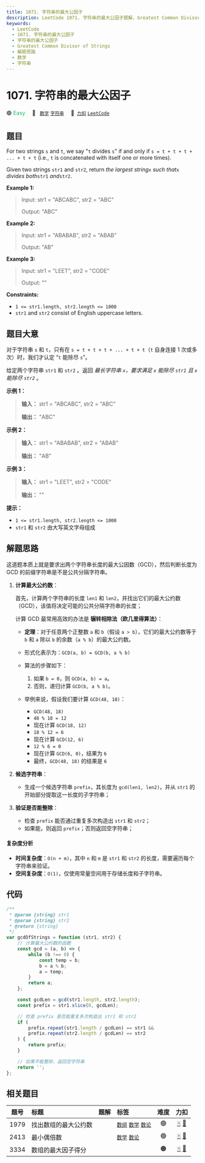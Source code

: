 ```yaml
---
title: 1071. 字符串的最大公因子
description: LeetCode 1071. 字符串的最大公因子题解，Greatest Common Divisor of Strings，包含解题思路、复杂度分析以及完整的 JavaScript 代码实现。
keywords:
  - LeetCode
  - 1071. 字符串的最大公因子
  - 字符串的最大公因子
  - Greatest Common Divisor of Strings
  - 解题思路
  - 数学
  - 字符串
---
```


# 1071. 字符串的最大公因子

🟢 <font color=#15bd66>Easy</font>&emsp; 🔖&ensp; [`数学`](/tag/math.md) [`字符串`](/tag/string.md)&emsp; 🔗&ensp;[`力扣`](https://leetcode.cn/problems/greatest-common-divisor-of-strings) [`LeetCode`](https://leetcode.com/problems/greatest-common-divisor-of-strings)

## 题目

For two strings `s` and `t`, we say "`t` divides `s`" if and only if `s = t +
t + t + ... + t + t` (i.e., `t` is concatenated with itself one or more
times).

Given two strings `str1` and `str2`, return _the largest string_`x` _such
that_`x` _divides both_`str1` _and_`str2`.

**Example 1:**

> Input: str1 = "ABCABC", str2 = "ABC"
>
> Output: "ABC"

**Example 2:**

> Input: str1 = "ABABAB", str2 = "ABAB"
>
> Output: "AB"

**Example 3:**

> Input: str1 = "LEET", str2 = "CODE"
>
> Output: ""

**Constraints:**

- `1 <= str1.length, str2.length <= 1000`
- `str1` and `str2` consist of English uppercase letters.

## 题目大意

对于字符串 `s` 和 `t`，只有在 `s = t + t + t + ... + t + t`（`t` 自身连接 1 次或多次）时，我们才认定 “`t`
能除尽 `s`”。

给定两个字符串 `str1` 和 `str2` 。返回 _最长字符串 `x`，要求满足 `x` 能除尽 `str1` 且 `x` 能除尽 `str2`_
。

**示例 1：**

> **输入：** str1 = "ABCABC", str2 = "ABC"
>
> **输出：** "ABC"

**示例 2：**

> **输入：** str1 = "ABABAB", str2 = "ABAB"
>
> **输出：** "AB"

**示例 3：**

> **输入：** str1 = "LEET", str2 = "CODE"
>
> **输出：** ""

**提示：**

- `1 <= str1.length, str2.length <= 1000`
- `str1` 和 `str2` 由大写英文字母组成

## 解题思路

这道题本质上就是要求出两个字符串长度的最大公因数（GCD），然后判断长度为 GCD 的前缀字符串是不是公共分隔字符串。

1. **计算最大公约数**：

   首先，计算两个字符串的长度 `len1` 和 `len2`，并找出它们的最大公约数（GCD），该值将决定可能的公共分隔字符串的长度；

   计算 GCD 最常用高效的办法是 **辗转相除法（欧几里得算法）**：

   - **定理**：对于任意两个正整数 `a` 和 `b`（假设 `a > b`），它们的最大公约数等于 `b` 和 `a` 除以 `b` 的余数（`a % b`）的最大公约数。
   - 形式化表示为：`GCD(a, b) = GCD(b, a % b)`
   - 算法的步骤如下：

     1. 如果 `b = 0`，则 `GCD(a, b) = a`。
     2. 否则，递归计算 `GCD(b, a % b)`。

   - 举例来说，假设我们要计算 `GCD(48, 18)`：

     - `GCD(48, 18)`
     - `48 % 18 = 12`
     - 现在计算 `GCD(18, 12)`
     - `18 % 12 = 6`
     - 现在计算 `GCD(12, 6)`
     - `12 % 6 = 0`
     - 现在计算 `GCD(6, 0)`，结果为 `6`
     - 最终，`GCD(48, 18)` 的结果是 `6`

2. **候选字符串**：

   - 生成一个候选字符串 `prefix`，其长度为 `gcd(len1, len2)`，并从 `str1` 的开始部分提取这一长度的子字符串；

3. **验证是否能整除**：
   - 检查 `prefix` 能否通过重复多次构造出 `str1` 和 `str2`；
   - 如果能，则返回 `prefix`；否则返回空字符串；

#### 复杂度分析

- **时间复杂度**：`O(n + m)`，其中 `n` 和 `m` 是 `str1` 和 `str2` 的长度，需要遍历每个字符串来验证。
- **空间复杂度**：`O(1)`，仅使用常量空间用于存储长度和子字符串。

## 代码

```javascript
/**
 * @param {string} str1
 * @param {string} str2
 * @return {string}
 */
var gcdOfStrings = function (str1, str2) {
	// 计算最大公约数的函数
	const gcd = (a, b) => {
		while (b !== 0) {
			const temp = b;
			b = a % b;
			a = temp;
		}
		return a;
	};

	const gcdLen = gcd(str1.length, str2.length);
	const prefix = str1.slice(0, gcdLen);

	// 检查 prefix 是否能重复多次构造出 str1 和 str2
	if (
		prefix.repeat(str1.length / gcdLen) == str1 &&
		prefix.repeat(str2.length / gcdLen) == str2
	) {
		return prefix;
	}

	// 如果不能整除，返回空字符串
	return '';
};
```

## 相关题目

<!-- prettier-ignore -->
| 题号 | 标题 | 题解 | 标签 | 难度 | 力扣 |
| :------: | :------ | :------: | :------ | :------: | :------: |
| 1979 | 找出数组的最大公约数 |  |  [`数组`](/tag/array.md) [`数学`](/tag/math.md) [`数论`](/tag/number-theory.md) | 🟢 | [🀄️](https://leetcode.cn/problems/find-greatest-common-divisor-of-array) [🔗](https://leetcode.com/problems/find-greatest-common-divisor-of-array) |
| 2413 | 最小偶倍数 |  |  [`数学`](/tag/math.md) [`数论`](/tag/number-theory.md) | 🟢 | [🀄️](https://leetcode.cn/problems/smallest-even-multiple) [🔗](https://leetcode.com/problems/smallest-even-multiple) |
| 3334 | 数组的最大因子得分 |  |  | 🟠 | [🀄️](https://leetcode.cn/problems/find-the-maximum-factor-score-of-array) [🔗](https://leetcode.com/problems/find-the-maximum-factor-score-of-array) |